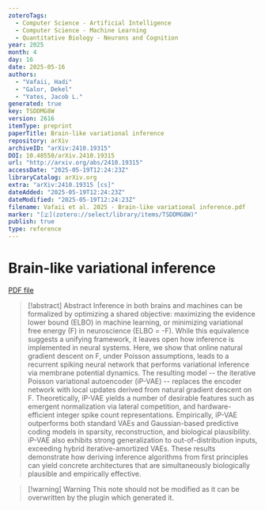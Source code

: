 ```yaml
---
zoteroTags:
  - Computer Science - Artificial Intelligence
  - Computer Science - Machine Learning
  - Quantitative Biology - Neurons and Cognition
year: 2025
month: 4
day: 16
date: 2025-05-16
authors:
  - "Vafaii, Hadi"
  - "Galor, Dekel"
  - "Yates, Jacob L."
generated: true
key: TSDDMG8W
version: 2616
itemType: preprint
paperTitle: Brain-like variational inference
repository: arXiv
archiveID: "arXiv:2410.19315"
DOI: 10.48550/arXiv.2410.19315
url: "http://arxiv.org/abs/2410.19315"
accessDate: "2025-05-19T12:24:23Z"
libraryCatalog: arXiv.org
extra: "arXiv:2410.19315 [cs]"
dateAdded: "2025-05-19T12:24:23Z"
dateModified: "2025-05-19T12:24:23Z"
filename: Vafaii et al. 2025 - Brain-like variational inference.pdf
marker: "[🇿](zotero://select/library/items/TSDDMG8W)"
publish: true
type: reference
---
```

# Brain-like variational inference

[PDF file](/Papers/PDFs/Vafaii%20et%20al.%202025%20-%20Brain-like%20variational%20inference.pdf)

> [!abstract] Abstract
> Inference in both brains and machines can be formalized by optimizing a shared objective: maximizing the evidence lower bound (ELBO) in machine learning, or minimizing variational free energy (F) in neuroscience (ELBO = -F). While this equivalence suggests a unifying framework, it leaves open how inference is implemented in neural systems. Here, we show that online natural gradient descent on F, under Poisson assumptions, leads to a recurrent spiking neural network that performs variational inference via membrane potential dynamics. The resulting model -- the iterative Poisson variational autoencoder (iP-VAE) -- replaces the encoder network with local updates derived from natural gradient descent on F. Theoretically, iP-VAE yields a number of desirable features such as emergent normalization via lateral competition, and hardware-efficient integer spike count representations. Empirically, iP-VAE outperforms both standard VAEs and Gaussian-based predictive coding models in sparsity, reconstruction, and biological plausibility. iP-VAE also exhibits strong generalization to out-of-distribution inputs, exceeding hybrid iterative-amortized VAEs. These results demonstrate how deriving inference algorithms from first principles can yield concrete architectures that are simultaneously biologically plausible and empirically effective.

>[!warning] Warning
> This note should not be modified as it can be overwritten by the plugin which generated it.

